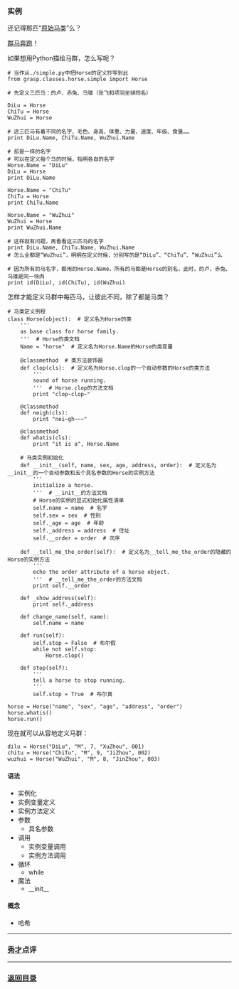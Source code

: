 ### 实例 ###
还记得那匹“[原始马类](https://github.com/nagexiucai/howtopython/blob/master/handouts/grasp/classes/horse/simple.py "简化的马类定义")”么？

[群马奔跑](../../shortvideo/horses-running.mp4 "群马奔跑")！

如果想用Python描绘马群，怎么写呢？

	# 当作从./simple.py中把Horse的定义抄写到此
	from grasp.classes.horse.simple import Horse

	# 先定义三匹马：的卢、赤兔、乌锥（张飞和项羽坐骑同名）

	DiLu = Horse
	ChiTu = Horse
	WuZhui = Horse

	# 这三匹马有着不同的名字、毛色、身高、体重、力量、速度、年级、食量……
	print DiLu.Name, ChiTu.Name, WuZhui.Name

	# 却是一样的名字
	# 可以在定义每个马的时候，指明各自的名字
	Horse.Name = "DiLu"
	DiLu = Horse
	print DiLu.Name

	Horse.Name = "ChiTu"
	ChiTu = Horse
	print ChiTu.Name

	Horse.Name = "WuZhui"
	WuZhui = Horse
	print WuZhui.Name

	# 这样就有问题，再看看这三匹马的名字
	print DiLu.Name, ChiTu.Name, WuZhui.Name
	# 怎么全都是“WuZhui”，明明在定义时候，分别写的是“DiLu”、“ChiTu”、“WuZhui”么

	# 因为所有的马名字，都用的Horse.Name，所有的马都是Horse的别名，此时，的卢、赤兔、乌锥是同一块肉
	print id(DiLu), id(ChiTu), id(WuZhui)

怎样才能定义马群中每匹马，让彼此不同，除了都是马类？

	# 马类定义例程
	class Horse(object):  # 定义名为Horse的类
	    '''
	    as base class for horse family.
	    '''  # Horse的类文档
	    Name = "horse"  # 定义名为Horse.Name的Horse的类变量

	    @classmethod  # 类方法装饰器
	    def clop(cls):  # 定义名为Horse.clop的一个自动参数的Horse的类方法
	        '''
	        sound of horse running.
	        '''  # Horse.clop的方法文档
	        print "clop~clop~"

	    @classmethod
	    def neigh(cls):
	        print "nei~gh~~~"

	    @classmethod
	    def whatis(cls):
	        print "it is a", Horse.Name

	    # 马类实例初始化
	    def __init__(self, name, sex, age, address, order):  # 定义名为__init__的一个自动参数和五个具名参数的Horse的实例方法
	        '''
	        initialize a horse.
	        '''  # __init__的方法文档
	        # Horse的实例的显式初始化属性清单
	        self.name = name  # 名字
	        self.sex = sex  # 性别
	        self._age = age  # 年龄
	        self._address = address  # 住址
	        self.__order = order  # 次序

	    def __tell_me_the_order(self):  # 定义名为__tell_me_the_order的隐藏的Horse的实例方法
	        '''
	        echo the order attribute of a horse object.
	        '''  # __tell_me_the_order的方法文档
	        print self.__order

	    def _show_address(self):
	        print self._address

	    def change_name(self, name):
	        self.name = name

	    def run(self):
	        self.stop = False  # 布尔假
	        while not self.stop:
	            Horse.clop()

	    def stop(self):
	        '''
	        tell a horse to stop running.
	        '''
	        self.stop = True  # 布尔真

	horse = Horse("name", "sex", "age", "address", "order")
	horse.whatis()
	horse.run()

现在就可以从容地定义马群：

	dilu = Horse("DiLu", "M", 7, "XuZhou", 001)
	chitu = Horse("ChiTu", "M", 9, "JiZhou", 002)
	wuzhui = Horse("WuZhui", "M", 8, "JinZhou", 003)

#### 语法 ####
- 实例化
- 实例变量定义
- 实例方法定义
- 参数
  - 具名参数
- 调用
  - 实例变量调用
  - 实例方法调用
- 循环
  - while
- 魔法
  - \_\_init__

#### 概念 ####
- 哈希

---
### [秀才](http://zhouguoqiang.cn/ "作者")点评 ###

---
### [返回目录](../../Python半深入讲义/背诵默写.md "背诵默写") ###